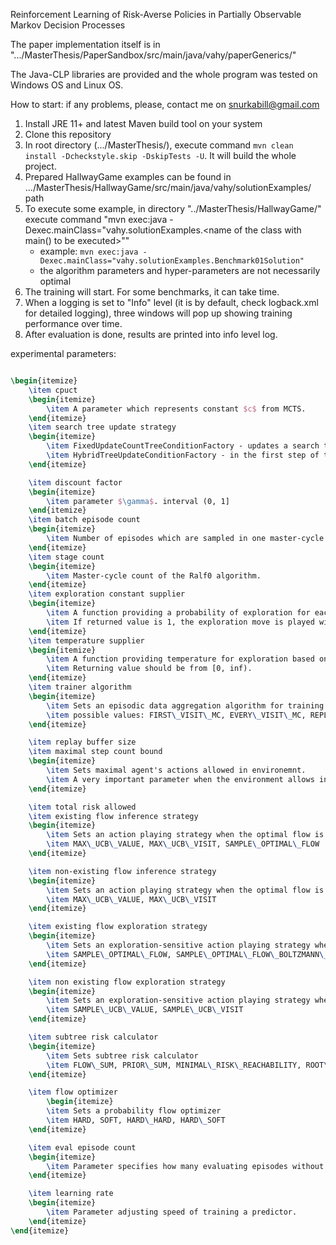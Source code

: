 Reinforcement Learning of Risk-Averse Policies in Partially Observable Markov Decision Processes

The paper implementation itself is in ".../MasterThesis/PaperSandbox/src/main/java/vahy/paperGenerics/"

The Java-CLP libraries are provided and the whole program was tested on Windows OS and Linux OS.

How to start:
if any problems, please, contact me on snurkabill@gmail.com

1. Install JRE 11+ and latest Maven build tool on your system
2. Clone this repository
3. In root directory (.../MasterThesis/), execute command `mvn clean install -Dcheckstyle.skip -DskipTests -U`. It will build the whole project.
4. Prepared HallwayGame examples can be found in .../MasterThesis/HallwayGame/src/main/java/vahy/solutionExamples/ path
5. To execute some example, in directory "../MasterThesis/HallwayGame/" execute command "mvn exec:java -Dexec.mainClass="vahy.solutionExamples.<name of the class with main() to be executed>""
    - example: `mvn exec:java -Dexec.mainClass="vahy.solutionExamples.Benchmark01Solution"`
    - the algorithm parameters and hyper-parameters are not necessarily optimal
6. The training will start. For some benchmarks, it can take time.
7. When a logging is set to "Info" level (it is by default, check logback.xml for detailed logging), three windows will pop up showing training performance over time.
8. After evaluation is done, results are printed into info level log.








experimental parameters:


```tex

\begin{itemize}
    \item cpuct
    \begin{itemize}
        \item A parameter which represents constant $c$ from MCTS.
    \end{itemize}
    \item search tree update strategy
    \begin{itemize}
        \item FixedUpdateCountTreeConditionFactory - updates a search tree $n$ times per step
        \item HybridTreeUpdateConditionFactory - in the first step of the episode updates a search tree $n$ times or until given time is reached. Every next step is bounded with another, usually shorter, time interval.
    \end{itemize}

    \item discount factor
    \begin{itemize}
        \item parameter $\gamma$. interval (0, 1]
    \end{itemize}
    \item batch episode count
    \begin{itemize}
        \item Number of episodes which are sampled in one master-cycle of the Ralf0 algorithm.
    \end{itemize}
    \item stage count
    \begin{itemize}
        \item Master-cycle count of the Ralf0 algorithm.
    \end{itemize}
    \item exploration constant supplier
    \begin{itemize}
        \item A function providing a probability of exploration for each exploration call requested by policy $\pi$.
        \item If returned value is 1, the exploration move is played with probability 1.
    \end{itemize}
    \item temperature supplier
    \begin{itemize}
        \item A function providing temperature for exploration based on boltzmann approach.
        \item Returning value should be from [0, inf).
    \end{itemize}
    \item trainer algorithm
    \begin{itemize}
        \item Sets an episodic data aggregation algorithm for training a predictor.
        \item possible values: FIRST\_VISIT\_MC, EVERY\_VISIT\_MC, REPLAY\_BUFFER
    \end{itemize}

    \item replay buffer size
    \item maximal step count bound
    \begin{itemize}
        \item Sets maximal agent's actions allowed in environemnt.
        \item A very important parameter when the environment allows infinite cycling.
    \end{itemize}

    \item total risk allowed
    \item existing flow inference strategy
    \begin{itemize}
        \item Sets an action playing strategy when the optimal flow is found.
        \item MAX\_UCB\_VALUE, MAX\_UCB\_VISIT, SAMPLE\_OPTIMAL\_FLOW
    \end{itemize}

    \item non-existing flow inference strategy
    \begin{itemize}
        \item Sets an action playing strategy when the optimal flow is not found.
        \item MAX\_UCB\_VALUE, MAX\_UCB\_VISIT
    \end{itemize}

    \item existing flow exploration strategy
    \begin{itemize}
        \item Sets an exploration-sensitive action playing strategy when the optimal flow is found.
        \item SAMPLE\_OPTIMAL\_FLOW, SAMPLE\_OPTIMAL\_FLOW\_BOLTZMANN\_NOISE
    \end{itemize}

    \item non existing flow exploration strategy
    \begin{itemize}
        \item Sets an exploration-sensitive action playing strategy when the optimal flow is found.
        \item SAMPLE\_UCB\_VALUE, SAMPLE\_UCB\_VISIT
    \end{itemize}

    \item subtree risk calculator
    \begin{itemize}
        \item Sets subtree risk calculator
        \item FLOW\_SUM, PRIOR\_SUM, MINIMAL\_RISK\_REACHABILITY, ROOT\_PREDICTION
    \end{itemize}

    \item flow optimizer
        \begin{itemize}
        \item Sets a probability flow optimizer
        \item HARD, SOFT, HARD\_HARD, HARD\_SOFT
    \end{itemize}

    \item eval episode count
    \begin{itemize}
        \item Parameter specifies how many evaluating episodes without exploration should be performed.
    \end{itemize}

    \item learning rate
    \begin{itemize}
        \item Parameter adjusting speed of training a predictor.
    \end{itemize}
\end{itemize}
 
```


